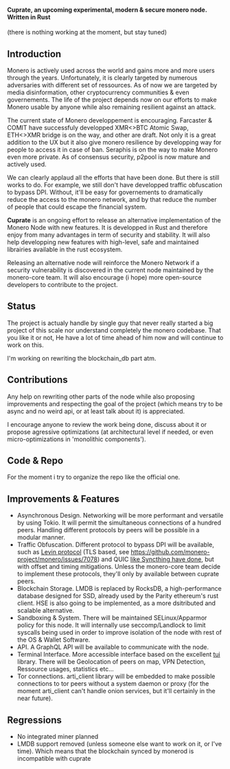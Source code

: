 #### Cuprate, an upcoming experimental, modern & secure monero node. Written in Rust

(there is nothing working at the moment, but stay tuned)

## Introduction

Monero is actively used across the world and gains more and more users through the years. Unfortunately, it is clearly targeted by numerous adversaries with different set of ressources. As of now we are targeted by media disinformation, other cryptocurrency communities & even governements. The life of the project depends now on our efforts to make Monero usable by anyone while also remaining resilient against an attack.

The current state of Monero developpement is encouraging. Farcaster & COMIT have successfuly developped XMR<>BTC Atomic Swap, ETH<>XMR bridge is on the way, and other are draft. Not only it is a great addition to the UX but it also give monero resilience by developping way for people to access it in case of ban. Seraphis is on the way to make Monero even more private. As of consensus security, p2pool is now mature and actively used.

We can clearly applaud all the efforts that have been done. But there is still works to do. For example, we still don't have developped traffic obfuscation to bypass DPI. Without, it'll be easy for governements to dramatically reduce the access to the monero network, and by that reduce the number of people that could escape the financial system.

**Cuprate** is an ongoing effort to release an alternative implementation of the Monero Node with new features. It is developped in Rust and therefore enjoy from many advantages in term of security and stability. It will also help developping new features with high-level, safe and maintained librairies available in the rust ecosystem. 

Releasing an alternative node will reinforce the Monero Network if a security vulnerability is discovered in the current node maintained by the monero-core team. It will also encourage (i hope) more open-source developers to contribute to the project. 

## Status

The project is actualy handle by single guy that never really started a big project of this scale nor understand completely the monero codebase. That you like it or not, He have a lot of time ahead of him now and will continue to work on this.

I'm working on rewriting the blockchain_db part atm.

## Contributions

Any help on rewriting other parts of the node while also proposing improvements and respecting the goal of the project (which means try to be async and no weird api, or at least talk about it) is appreciated. 

I encourage anyone to review the work being done, discuss about it or propose agressive optimizations (at architectural level if needed, or even micro-optimizations in 'monolithic components').

## Code & Repo

For the moment i try to organize the repo like the official one.

## Improvements & Features

- Asynchronous Design. Networking will be more performant and versatile by using Tokio. It will permit the simultaneous connections of a hundred peers. Handling different protocols by peers will be possible in a modular manner.
- Traffic Obfuscation. Different protocol to bypass DPI will be available, such as [Levin protocol](https://github.com/vtnerd/monero/blob/docs_p2p_e2e/docs/LEVIN_PROTOCOL.md#encryption) (TLS based, see https://github.com/monero-project/monero/issues/7078) and QUIC [like Syncthing have done](https://github.com/syncthing/syncthing/pull/5737), but with offset and timing mitigations. Unless the monero-core team decide to implement these protocols, they'll only by available between cuprate peers.
- Blockchain Storage. LMDB is replaced by RocksDB, a high-performance database designed for SSD, already used by the Parity ethereum's rust client. HSE is also going to be implemented, as a more dsitributed and scalable alternative.
- Sandboxing & System. There will be maintained SELinux/Apparmor policy for this node. It will internally use seccomp/Landlock to limit syscalls being used in order to improve isolation of the node with rest of the OS & Wallet Software.
- API. A GraphQL API will be available to communicate with the node.
- Terminal Interface. More accessible interface based on the excellent [tui](https://lib.rs/crates/tui) library. There will be Geolocation of peers on map, VPN Detection, Ressource usages, statistics etc... 
- Tor connections. arti_client library will be embedded to make possible connections to tor peers without a system daemon or proxy (for the moment arti_client can't handle onion services, but it'll certainly in the near future).

## Regressions

- No integrated miner planned
- LMDB support removed (unless someone else want to work on it, or I've time). Which means that the blockchain synced by monerod is incompatible with cuprate
